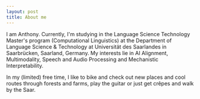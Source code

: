 ```yaml
---
layout: post
title: About me
---
```


I am Anthony. Currently, I'm studying in the Language Science Technology Master's program (Computational Linguistics) at the Department of Language Science & Technology at Universität des Saarlandes in Saarbrücken, Saarland, Germany. My interests lie in AI Alignment, Multimodality, Speech and Audio Processing and Mechanistic Interpretability. 

In my (limited) free time, I like to bike and check out new places and cool routes through forests and farms, play the guitar or just get crêpes and walk by the Saar.


